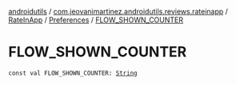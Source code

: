 [androidutils](../../../index.md) / [com.jeovanimartinez.androidutils.reviews.rateinapp](../../index.md) / [RateInApp](../index.md) / [Preferences](index.md) / [FLOW_SHOWN_COUNTER](./-f-l-o-w_-s-h-o-w-n_-c-o-u-n-t-e-r.md)

# FLOW_SHOWN_COUNTER

`const val FLOW_SHOWN_COUNTER: `[`String`](https://kotlinlang.org/api/latest/jvm/stdlib/kotlin/-string/index.html)